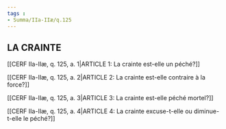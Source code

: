 ```yaml
---
tags : 
- Summa/IIa-IIæ/q.125
---
```


## LA CRAINTE

[[CERF IIa-IIæ, q. 125, a. 1|ARTICLE 1: La crainte est-elle un péché?]]

[[CERF IIa-IIæ, q. 125, a. 2|ARTICLE 2: La crainte est-elle contraire à la force?]]

[[CERF IIa-IIæ, q. 125, a. 3|ARTICLE 3: La crainte est-elle péché mortel?]]

[[CERF IIa-IIæ, q. 125, a. 4|ARTICLE 4: La crainte excuse-t-elle ou diminue-t-elle le péché?]]

